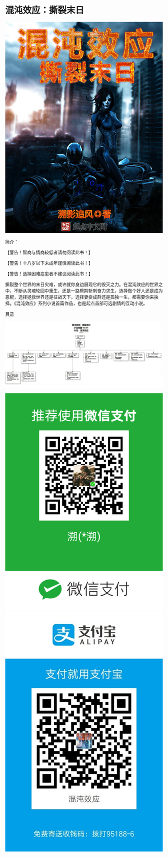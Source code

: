# 混沌效应：撕裂末日


![封面](/images/153936.jpg)


简介：

【警告！智商与情商较低者请勿阅读此书！】

【警告！十八岁以下未成年谨慎阅读此书！】

【警告！选择困难症患者不建议阅读此书！】

撕裂整个世界的末日灾难，或许就你身边展现它的毁灭之力。在混沌效应的世界之中，不断从灵魂轮回中重生，还是一路劈荆斩刺奋力求生，选择做个好人还是成为恶棍，选择拯救世界还是征战天下，选择妻妾成群还是孤独一生，都需要你来抉择。《混沌效应》系列小说首篇作品，也是起点首部可选剧情的互动小说。 


﻿[目录](/toc/index)





![剧情路线](/images/153911.jpg)


![微信](/images/153857.png)
![支付宝](/images/153902.jpg)
